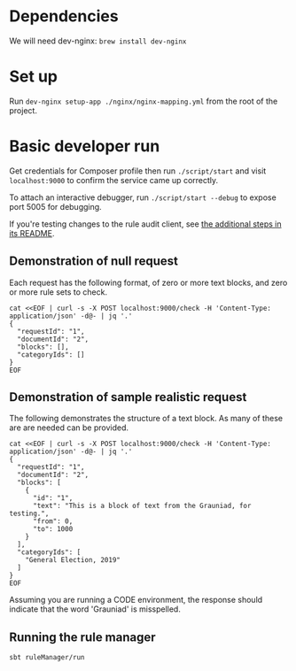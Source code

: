 # Dependencies
We will need dev-nginx: `brew install dev-nginx`

# Set up

Run `dev-nginx setup-app ./nginx/nginx-mapping.yml` from the root of the project.

# Basic developer run

Get credentials for Composer profile then run `./script/start` and visit `localhost:9000` to confirm the service came up correctly.

To attach an interactive debugger, run `./script/start --debug` to expose port 5005 for debugging.

If you're testing changes to the rule audit client, see [the additional steps in its README](https://github.com/guardian/typerighter/tree/main/rule-audit-client).

## Demonstration of null request

Each request has the following format, of zero or more text blocks, and zero or more rule sets to check.

```
cat <<EOF | curl -s -X POST localhost:9000/check -H 'Content-Type: application/json' -d@- | jq '.'
{
  "requestId": "1", 
  "documentId": "2", 
  "blocks": [], 
  "categoryIds": []
}
EOF

```

## Demonstration of sample realistic request

The following demonstrates the structure of a text block.  As many of these are
are needed can be provided.

```
cat <<EOF | curl -s -X POST localhost:9000/check -H 'Content-Type: application/json' -d@- | jq '.'
{
  "requestId": "1", 
  "documentId": "2", 
  "blocks": [
    {
      "id": "1",
      "text": "This is a block of text from the Grauniad, for testing.",
      "from": 0,
      "to": 1000
    }
  ], 
  "categoryIds": [
    "General Election, 2019"
  ]
}
EOF

```

Assuming you are running a CODE environment, the response should indicate that the word 'Grauniad' is misspelled.

## Running the rule manager

`sbt ruleManager/run`
